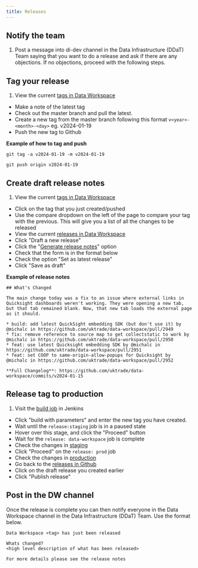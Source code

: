 ```yaml
---
title: Releases
---
```


## Notify the team
1. Post a message into di-dev channel in the Data Infrastructure (DDaT) Team saying that you want to do a release and ask if there are any objections. If no objections, proceed with the following steps.


## Tag your release

1. View the current [tags in Data Workspace](https://github.com/uktrade/data-workspace/tags)

- Make a note of the latest tag
- Check out the master branch and pull the latest.
- Create a new tag from the master branch following this format `v<year>-<month>-<day>` eg. v2024-01-19
- Push the new tag to Github

**Example of how to tag and push**

```
git tag -a v2024-01-19 -m v2024-01-19
```

```
git push origin v2024-01-19
```

## Create draft release notes

1. View the current [tags in Data Workspace](https://github.com/uktrade/data-workspace/tags)

- Click on the tag that you just created/pushed
- Use the compare dropdown on the left of the page to compare your tag with the previous. This will give you a list of all the changes to be released
- View the current [releases in Data Workspace](https://github.com/uktrade/data-workspace/releases)
- Click "Draft a new release"
- Click the "[Generate release notes](https://docs.github.com/en/repositories/releasing-projects-on-github/automatically-generated-release-notes)" option
- Check that the form is in the format below
- Check the option "Set as latest release"
- Click "Save as draft"

**Example of release notes**

```
## What's Changed

The main change today was a fix to an issue where external links in Quicksight dashboards weren't working. They were opening a new tab, but that tab remained blank. Now, that new tab loads the external page as it should.

* build: add latest QuickSight embedding SDK (but don't use it) by @michalc in https://github.com/uktrade/data-workspace/pull/2949
* fix: remove reference to source map to get collectstatic to work by @michalc in https://github.com/uktrade/data-workspace/pull/2950
* feat: use latest Quicksight embedding SDK by @michalc in https://github.com/uktrade/data-workspace/pull/2951
* feat: set COOP to same-origin-allow-popups for Quicksight by @michalc in https://github.com/uktrade/data-workspace/pull/2952

**Full Changelog**: https://github.com/uktrade/data-workspace/commits/v2024-01-15
```

## Release tag to production

1. Visit the [build job](https://jenkins.ci.uktrade.digital/view/Data/job/data-workspace/) in Jenkins

- Click "build with parameters" and enter the new tag you have created.
- Wait until the `release:staging` job is in a paused state
- Hover over this stage, and click the "Proceed" button
- Wait for the `release: data-workspace` job is complete
- Check the changes in [staging](https://data.trade.staging.uktrade.digital/)
- Click "Proceed" on the `release: prod` job
- Check the changes in [production](https://data.trade.gov.uk/)
- Go back to the [releases in Github](https://github.com/uktrade/data-workspace/releases)
- Click on the draft release you created earlier
- Click "Publish release"

## Post in the DW channel

Once the release is complete you can then notify everyone in the Data Workspace channel in the Data Infrastructure (DDaT) Team. Use the format below.

```
Data Workspace <tag> has just been released

Whats changed?
<high level description of what has been released>

For more details please see the release notes
```
